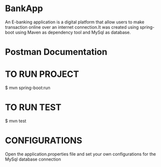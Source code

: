 # BankApp
An E-banking application is a digital platform that allow users to make transaction online over an internet connection.It was created using spring-boot using Maven as dependency tool and MySql as database.

# Postman Documentation

# TO RUN PROJECT
$ mvn spring-boot:run

# TO RUN TEST
$ mvn test

# CONFIGURATIONS
Open the application.properties file and set your own configurations for the MySql database connection

